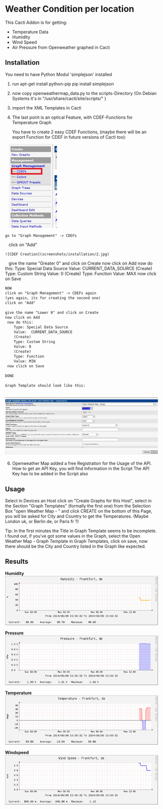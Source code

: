 # Weather Condition per location

This Cacti Addon is for getting:
- Temperature Data
- Humidity
- Wind Speed
- Air Pressure
from Openweather graphed in Cacti

## Installation

You need to have Python Modul 'simplejson' installed

1. run
    apt-get install python-pip
    pip install simplejson
3. now copy openweathermap_data.py to the scripts-Directory
(On Debian Systems it's in  "/usr/share/cacti/site/scripts/" )
4. import the XML Templates in Cacti
5. The last point is an optical Feature, with CDEF-Functions for Temperature Graph

    You have to create 2 easy CDEF Functions,
    (maybe there will be an export Function for CDEF in future versions of Cacti too):
    
    ![CDEF point](screenshots/installation/1.jpg)

    go to "Graph Management" -> CDEFs
    click on "Add"
    
    ![CDEF Creation](screenshots/installation/2.jpg)
    
    give the name "Greater 0" and click on Create
    now click on Add
     now do this:
        Type: Special Data Source
        Value:  CURRENT_DATA_SOURCE
        (Create)
        Type: Custom String
        Value: 0
        (Create)
        Type: Function
        Value: MAX
     now click on Save

    NOW
    click on "Graph Management" -> CDEFs again
    (yes again, its for creating the second one)
    click on "Add"

    give the name "Lower 0" and click on Create
    now click on Add
     now do this:
        Type: Special Data Source
        Value:  CURRENT_DATA_SOURCE
        (Create)
        Type: Custom String
        Value: 0
        (Create)
        Type: Function
        Value: MIN
     now click on Save

    DONE

    Graph Template should look like this:
    
    ![Graph Template](screenshots/installation/3.jpg)

6. Openweather Map added a free Registration for the Usage of the API.
How to get an API Key, you will find Information in the Script
The API Key has to be added in the Script also

## Usage
Select in Devices an Host click on "Create Graphs for this Host",
select in the Section "Graph Templates" (formally the first one) from the Selection Box "open Weather Map - <the Datatype you want to monitor>"
and click CREATE on the bottom of this Page,
you will be asked for City and Country to get the Temperatures.
(Maybe London uk, or Berlin de, or Paris fr ?)


Tip:
In the first minutes the Title in Graph Template seems to be incomplete.
I found out, if you've got some values in the Graph,
select the Open Weather Map - Graph Template in Graph Templates,
click on save,
now there should be the City and Country listed in the Graph like expected.

## Results
**Humidity**
![humidity](screenshots/humidity.png)


**Pressure**
![pressure](screenshots/pressure.png)


**Temperature**
![temperature](screenshots/temperature.png)


**Windspeed**
![windspeed](screenshots/windspeed.png)
